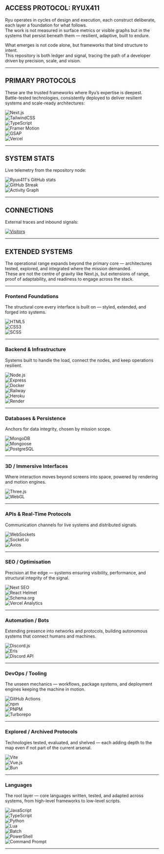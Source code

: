 ## ACCESS PROTOCOL: RYUX411

Ryu operates in cycles of design and execution, each construct deliberate, each layer a foundation for what follows.  
The work is not measured in surface metrics or visible graphs but in the systems that persist beneath them — resilient, adaptive, built to endure.  

What emerges is not code alone, but frameworks that bind structure to intent.  
This repository is both ledger and signal, tracing the path of a developer driven by precision, scale, and vision.  

---

## PRIMARY PROTOCOLS

These are the trusted frameworks where Ryu’s expertise is deepest.  
Battle-tested technologies, consistently deployed to deliver resilient systems and scale-ready architectures:  

![Next.js](https://img.shields.io/badge/Next.js-000000?style=for-the-badge&logo=next.js&logoColor=white)  
![TailwindCSS](https://img.shields.io/badge/TailwindCSS-38B2AC?style=for-the-badge&logo=tailwind-css&logoColor=white)  
![TypeScript](https://img.shields.io/badge/TypeScript-007ACC?style=for-the-badge&logo=typescript&logoColor=white)  
![Framer Motion](https://img.shields.io/badge/FramerMotion-FF0050?style=for-the-badge&logo=framer&logoColor=white)  
![GSAP](https://img.shields.io/badge/GSAP-88CE02?style=for-the-badge&logo=greensock&logoColor=black)  
![Vercel](https://img.shields.io/badge/Deployed%20on-Vercel-black?style=for-the-badge&logo=vercel)  

---

## SYSTEM STATS

Live telemetry from the repository node:  

![Ryux411's GitHub stats](https://github-readme-stats.vercel.app/api?username=Ryux411&show_icons=true&count_private=true&theme=radical)  
![GitHub Streak](https://streak-stats.demolab.com?user=Ryux411&count_private=true&theme=radical)  
![Activity Graph](https://github-readme-activity-graph.vercel.app/graph?username=Ryux411&count_private=true&theme=redical)  

---

## CONNECTIONS

External traces and inbound signals:  

[![Visitors](https://komarev.com/ghpvc/?username=Ryux411&color=ff4d4d)](https://github.com/Ryux411)  

---

## EXTENDED SYSTEMS

The operational range expands beyond the primary core — architectures tested, explored, and integrated where the mission demanded.  
These are not the centre of gravity like Next.js, but extensions of range, proof of adaptability, and readiness to engage across the stack.  

---

### Frontend Foundations  
The structural core every interface is built on — styled, extended, and forged into systems.  

![HTML5](https://img.shields.io/badge/HTML5-E34F26?style=for-the-badge&logo=html5&logoColor=white)  
![CSS3](https://img.shields.io/badge/CSS3-1572B6?style=for-the-badge&logo=css3&logoColor=white)  
![SCSS](https://img.shields.io/badge/SCSS-CC6699?style=for-the-badge&logo=sass&logoColor=white)  

---

### Backend & Infrastructure  
Systems built to handle the load, connect the nodes, and keep operations resilient.  

![Node.js](https://img.shields.io/badge/Node.js-339933?style=for-the-badge&logo=node.js&logoColor=white)  
![Express](https://img.shields.io/badge/Express-000000?style=for-the-badge&logo=express&logoColor=white)  
![Docker](https://img.shields.io/badge/Docker-2496ED?style=for-the-badge&logo=docker&logoColor=white)  
![Railway](https://img.shields.io/badge/Railway-0B0D0E?style=for-the-badge&logo=railway&logoColor=white)  
![Heroku](https://img.shields.io/badge/Heroku-430098?style=for-the-badge&logo=heroku&logoColor=white)  
![Render](https://img.shields.io/badge/Render-46E3B7?style=for-the-badge&logo=render&logoColor=black)  

---

### Databases & Persistence  
Anchors for data integrity, chosen by mission scope.  

![MongoDB](https://img.shields.io/badge/MongoDB-47A248?style=for-the-badge&logo=mongodb&logoColor=white)  
![Mongoose](https://img.shields.io/badge/Mongoose-880000?style=for-the-badge&logo=mongoose&logoColor=white)  
![PostgreSQL](https://img.shields.io/badge/PostgreSQL-336791?style=for-the-badge&logo=postgresql&logoColor=white)  

---

### 3D / Immersive Interfaces  
Where interaction moves beyond screens into space, powered by rendering and motion engines.  

![Three.js](https://img.shields.io/badge/Three.js-000000?style=for-the-badge&logo=three.js&logoColor=white)  
![WebGL](https://img.shields.io/badge/WebGL-990000?style=for-the-badge&logo=webgl&logoColor=white)  

---

### APIs & Real-Time Protocols  
Communication channels for live systems and distributed signals.  

![WebSockets](https://img.shields.io/badge/WebSockets-010101?style=for-the-badge&logo=socket.io&logoColor=white)  
![Socket.io](https://img.shields.io/badge/Socket.io-010101?style=for-the-badge&logo=socket.io&logoColor=white)  
![Axios](https://img.shields.io/badge/Axios-671DDF?style=for-the-badge&logo=axios&logoColor=white)  

---

### SEO / Optimisation  
Precision at the edge — systems ensuring visibility, performance, and structural integrity of the signal.  

![Next SEO](https://img.shields.io/badge/Next%20SEO-000000?style=for-the-badge&logo=next.js&logoColor=white)  
![React Helmet](https://img.shields.io/badge/React%20Helmet-61DAFB?style=for-the-badge&logo=react&logoColor=black)  
![Schema.org](https://img.shields.io/badge/Schema.org-FF6600?style=for-the-badge&logo=json&logoColor=white)  
![Vercel Analytics](https://img.shields.io/badge/Vercel%20Analytics-black?style=for-the-badge&logo=vercel&logoColor=white)  

---

### Automation / Bots  
Extending presence into networks and protocols, building autonomous systems that connect humans and machines.  

![Discord.js](https://img.shields.io/badge/Discord.js-5865F2?style=for-the-badge&logo=discord&logoColor=white)  
![Eris](https://img.shields.io/badge/Eris-99AAB5?style=for-the-badge&logo=discord&logoColor=black)  
![Discord API](https://img.shields.io/badge/Discord%20API-7289DA?style=for-the-badge&logo=discord&logoColor=white)  

---

### DevOps / Tooling  
The unseen mechanics — workflows, package systems, and deployment engines keeping the machine in motion.  

![GitHub Actions](https://img.shields.io/badge/GitHub%20Actions-2088FF?style=for-the-badge&logo=github-actions&logoColor=white)  
![npm](https://img.shields.io/badge/npm-CB3837?style=for-the-badge&logo=npm&logoColor=white)  
![PNPM](https://img.shields.io/badge/pnpm-F69220?style=for-the-badge&logo=pnpm&logoColor=white)  
![Turborepo](https://img.shields.io/badge/Turborepo-000000?style=for-the-badge&logo=turbo&logoColor=white)  

---

### Explored / Archived Protocols  
Technologies tested, evaluated, and shelved — each adding depth to the map even if not part of the current arsenal.  

![Vite](https://img.shields.io/badge/Vite-646CFF?style=for-the-badge&logo=vite&logoColor=white)  
![Vue.js](https://img.shields.io/badge/Vue.js-4FC08D?style=for-the-badge&logo=vue.js&logoColor=white)  
![Bun](https://img.shields.io/badge/Bun-000000?style=for-the-badge&logo=bun&logoColor=white)  

---

### Languages  
The root layer — core languages written, tested, and adapted across systems, from high-level frameworks to low-level scripts.  

![JavaScript](https://img.shields.io/badge/JavaScript-F7DF1E?style=for-the-badge&logo=javascript&logoColor=black)  
![TypeScript](https://img.shields.io/badge/TypeScript-007ACC?style=for-the-badge&logo=typescript&logoColor=white)  
![Python](https://img.shields.io/badge/Python-3776AB?style=for-the-badge&logo=python&logoColor=white)  
![Lua](https://img.shields.io/badge/Lua-2C2D72?style=for-the-badge&logo=lua&logoColor=white)  
![Batch](https://img.shields.io/badge/Batch-4D4D4D?style=for-the-badge&logo=windows-terminal&logoColor=white)  
![PowerShell](https://img.shields.io/badge/PowerShell-5391FE?style=for-the-badge&logo=powershell&logoColor=white)  
![Command Prompt](https://img.shields.io/badge/CMD-000000?style=for-the-badge&logo=windows-terminal&logoColor=white)  

---
